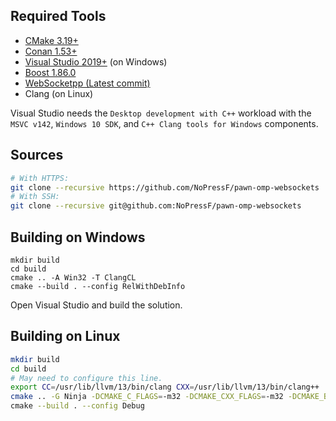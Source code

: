 ## Required Tools

* [CMake 3.19+](https://cmake.org/)
* [Conan 1.53+](https://conan.io/)
* [Visual Studio 2019+](https://www.visualstudio.com/) (on Windows)
* [Boost 1.86.0](https://www.boost.org/releases/1.86.0/)
* [WebSocketpp (Latest commit)](https://github.com/zaphoyd/websocketpp)
* Clang (on Linux)

Visual Studio needs the `Desktop development with C++` workload with the `MSVC v142`, `Windows 10 SDK`, and `C++ Clang tools for Windows` components.

## Sources

```bash
# With HTTPS:
git clone --recursive https://github.com/NoPressF/pawn-omp-websockets
# With SSH:
git clone --recursive git@github.com:NoPressF/pawn-omp-websockets
```

## Building on Windows

```
mkdir build
cd build
cmake .. -A Win32 -T ClangCL
cmake --build . --config RelWithDebInfo
```

Open Visual Studio and build the solution.

## Building on Linux

```bash
mkdir build
cd build
# May need to configure this line.
export CC=/usr/lib/llvm/13/bin/clang CXX=/usr/lib/llvm/13/bin/clang++
cmake .. -G Ninja -DCMAKE_C_FLAGS=-m32 -DCMAKE_CXX_FLAGS=-m32 -DCMAKE_BUILD_TYPE=Debug \
cmake --build . --config Debug
```
